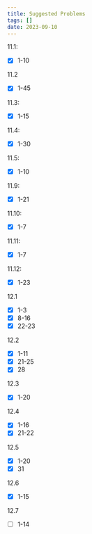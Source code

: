 ```yaml
---
title: Suggested Problems
tags: []
date: 2023-09-10
---
```

11.1: 
- [x] 1-10

11.2
- [x] 1-45

11.3: 
- [x] 1-15

11.4: 
- [x] 1-30

11.5: 
- [x] 1-10

11.9: 
- [x] 1-21

11.10: 
- [x] 1-7

11.11:
- [x] 1-7

11.12:
- [x] 1-23

12.1
- [x] 1-3
- [x] 8-16
- [x] 22-23

12.2
- [x] 1-11
- [x] 21-25
- [x] 28

12.3
- [x] 1-20

12.4
- [x] 1-16
- [x] 21-22

12.5
- [x] 1-20
- [x] 31

12.6
- [x] 1-15

12.7
- [ ] 1-14

